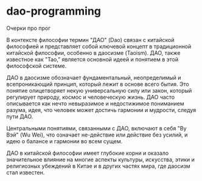 # dao-programming
Очерки про прог


В контексте философии термин "ДАО" (Dao) связан с китайской философией и представляет собой ключевой концепт в традиционной китайской философии, особенно в даосизме (Taoism). ДАО, также известное как "Тао," является основной идеей и понятием в этой философской системе.

ДАО в даосизме обозначает фундаментальный, неопределимый и всепроникающий принцип, который лежит в основе всего бытия. Это понятие олицетворяет некую универсальную силу или закон, который регулирует природу, космос и человеческую жизнь. ДАО часто описывается как нечто невыразимое и недостижимое пониманием разума, идея, что человек может достичь гармонии и мудрости, следуя пути ДАО.

Центральными понятиями, связанными с ДАО, включают в себя "Ву Вэй" (Wu Wei), что означает не-действие или действие без усилий, и идею о балансе и гармонии во всем сущем.

ДАО в китайской философии имеет глубокие корни и оказало значительное влияние на многие аспекты культуры, искусства, этики и религиозных убеждений в Китае и в других частях мира, где даосизм стал известен.
